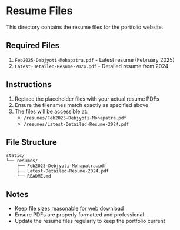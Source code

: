 # Resume Files

This directory contains the resume files for the portfolio website.

## Required Files

1. `Feb2025-Debjyoti-Mohapatra.pdf` - Latest resume (February 2025)
2. `Latest-Detailed-Resume-2024.pdf` - Detailed resume from 2024

## Instructions

1. Replace the placeholder files with your actual resume PDFs
2. Ensure the filenames match exactly as specified above
3. The files will be accessible at:
   - `/resumes/Feb2025-Debjyoti-Mohapatra.pdf`
   - `/resumes/Latest-Detailed-Resume-2024.pdf`

## File Structure

```
static/
└── resumes/
    ├── Feb2025-Debjyoti-Mohapatra.pdf
    ├── Latest-Detailed-Resume-2024.pdf
    └── README.md
```

## Notes

- Keep file sizes reasonable for web download
- Ensure PDFs are properly formatted and professional
- Update the resume files regularly to keep the portfolio current
